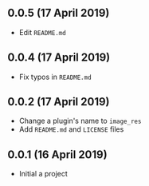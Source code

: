 ## 0.0.5 (17 April 2019)
- Edit `README.md`

## 0.0.4 (17 April 2019)
- Fix typos in `README.md`

## 0.0.2 (17 April 2019)
- Change a plugin's name to `image_res`
- Add `README.md` and `LICENSE` files

## 0.0.1 (16 April 2019)
- Initial a project